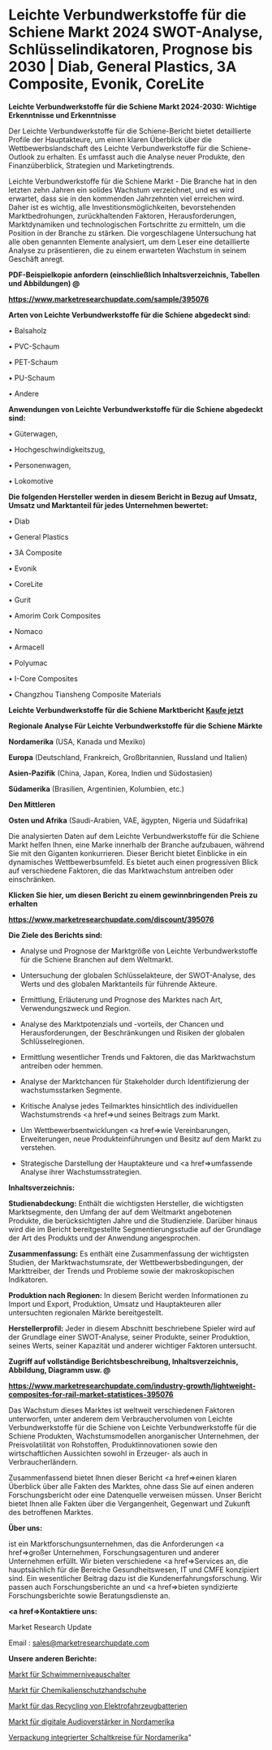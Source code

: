 # Leichte Verbundwerkstoffe für die Schiene Markt 2024 SWOT-Analyse, Schlüsselindikatoren, Prognose bis 2030 | Diab, General Plastics, 3A Composite, Evonik, CoreLite

<strong>Leichte Verbundwerkstoffe für die Schiene Markt 2024-2030: Wichtige Erkenntnisse und Erkenntnisse</strong>

Der Leichte Verbundwerkstoffe für die Schiene-Bericht bietet detaillierte Profile der Hauptakteure, um einen klaren Überblick über die Wettbewerbslandschaft des Leichte Verbundwerkstoffe für die Schiene-Outlook zu erhalten. Es umfasst auch die Analyse neuer Produkte, den Finanzüberblick, Strategien und Marketingtrends.

Leichte Verbundwerkstoffe für die Schiene Markt - Die Branche hat in den letzten zehn Jahren ein solides Wachstum verzeichnet, und es wird erwartet, dass sie in den kommenden Jahrzehnten viel erreichen wird. Daher ist es wichtig, alle Investitionsmöglichkeiten, bevorstehenden Marktbedrohungen, zurückhaltenden Faktoren, Herausforderungen, Marktdynamiken und technologischen Fortschritte zu ermitteln, um die Position in der Branche zu stärken. Die vorgeschlagene Untersuchung hat alle oben genannten Elemente analysiert, um dem Leser eine detaillierte Analyse zu präsentieren, die zu einem erwarteten Wachstum in seinem Geschäft anregt.



<strong><b>PDF-Beispielkopie anfordern (einschließlich Inhaltsverzeichnis, Tabellen und Abbildungen) @ </b></strong>

<strong><a href=https://www.marketresearchupdate.com/sample/395076>

<strong>https://www.marketresearchupdate.com/sample/395076</u></a></strong></strong>



<strong>Arten von Leichte Verbundwerkstoffe für die Schiene abgedeckt sind:</strong>

• Balsaholz

• PVC-Schaum

• PET-Schaum

• PU-Schaum

• Andere



<strong>Anwendungen von Leichte Verbundwerkstoffe für die Schiene abgedeckt sind:</strong>

• Güterwagen,

• Hochgeschwindigkeitszug,

• Personenwagen,

• Lokomotive



<strong>Die folgenden Hersteller werden in diesem Bericht in Bezug auf Umsatz, Umsatz und Marktanteil für jedes Unternehmen bewertet:</strong>

• Diab

• General Plastics

• 3A Composite

• Evonik

• CoreLite

• Gurit

• Amorim Cork Composites

• Nomaco

• Armacell

• Polyumac

• I-Core Composites

• Changzhou Tiansheng Composite Materials



<strong>Leichte Verbundwerkstoffe für die Schiene Marktbericht <a href=https://www.marketresearchupdate.com/buynow/395076>Kaufe jetzt</a></strong>



<strong>Regionale Analyse Für Leichte Verbundwerkstoffe für die Schiene Märkte</strong>



<strong>Nordamerika</strong> (USA, Kanada und Mexiko)



<strong>Europa</strong> (Deutschland, Frankreich, Großbritannien, Russland und Italien)



<strong>Asien-Pazifik</strong> (China, Japan, Korea, Indien und Südostasien)



<strong>Südamerika</strong> (Brasilien, Argentinien, Kolumbien, etc.)



<strong>Den Mittleren</strong> 

<strong>Osten und Afrika</strong> (Saudi-Arabien, VAE, ägypten, Nigeria und Südafrika)

Die analysierten Daten auf dem Leichte Verbundwerkstoffe für die Schiene Markt helfen Ihnen, eine Marke innerhalb der Branche aufzubauen, während Sie mit den Giganten konkurrieren. Dieser Bericht bietet Einblicke in ein dynamisches Wettbewerbsumfeld. Es bietet auch einen progressiven Blick auf verschiedene Faktoren, die das Marktwachstum antreiben oder einschränken.



<strong>Klicken Sie hier, um diesen Bericht zu einem gewinnbringenden Preis zu erhalten
</strong>

<strong><a href=https://www.marketresearchupdate.com/discount/395076>https://www.marketresearchupdate.com/discount/395076</b></u></strong></a>



<strong>Die Ziele des Berichts sind:</strong>

- Analyse und Prognose der Marktgröße von Leichte Verbundwerkstoffe für die Schiene Branchen auf dem Weltmarkt.

- Untersuchung der globalen Schlüsselakteure, der SWOT-Analyse, des Werts und des globalen Marktanteils für führende Akteure.

- Ermittlung, Erläuterung und Prognose des Marktes nach Art, Verwendungszweck und Region.

- Analyse des Marktpotenzials und -vorteils, der Chancen und Herausforderungen, der Beschränkungen und Risiken der globalen Schlüsselregionen.

- Ermittlung wesentlicher Trends und Faktoren, die das Marktwachstum antreiben oder hemmen.

- Analyse der Marktchancen für Stakeholder durch Identifizierung der wachstumsstarken Segmente.

- Kritische Analyse jedes Teilmarktes hinsichtlich des individuellen Wachstumstrends <a href=>und</a> seines Beitrags zum Markt.

- Um Wettbewerbsentwicklungen <a href=>wie</a> Vereinbarungen, Erweiterungen, neue Produkteinführungen und Besitz auf dem Markt zu verstehen.

- Strategische Darstellung der Hauptakteure und <a href=>umfas</a>sende Analyse ihrer Wachstumsstrategien.



<strong>Inhaltsverzeichnis:</strong>



<strong>Studienabdeckung:</strong> Enthält die wichtigsten Hersteller, die wichtigsten Marktsegmente, den Umfang der auf dem Weltmarkt angebotenen Produkte, die berücksichtigten Jahre und die Studienziele. Darüber hinaus wird die im Bericht bereitgestellte Segmentierungsstudie auf der Grundlage der Art des Produkts und der Anwendung angesprochen.



<strong>Zusammenfassung:</strong> Es enthält eine Zusammenfassung der wichtigsten Studien, der Marktwachstumsrate, der Wettbewerbsbedingungen, der Markttreiber, der Trends und Probleme sowie der makroskopischen Indikatoren.



<strong>Produktion nach Regionen:</strong> In diesem Bericht werden Informationen zu Import und Export, Produktion, Umsatz und Hauptakteuren aller untersuchten regionalen Märkte bereitgestellt.



<strong>Herstellerprofil:</strong> Jeder in diesem Abschnitt beschriebene Spieler wird auf der Grundlage einer SWOT-Analyse, seiner Produkte, seiner Produktion, seines Werts, seiner Kapazität und anderer wichtiger Faktoren untersucht.



<strong><b>Zugriff auf vollständige Berichtsbeschreibung, Inhaltsverzeichnis, Abbildung, Diagramm usw. @ </b></strong>

<strong><a href=https://www.marketresearchupdate.com/industry-growth/lightweight-composites-for-rail-market-statistices-395076>https://www.marketresearchupdate.com/industry-growth/lightweight-composites-for-rail-market-statistices-395076</a></strong>

Das Wachstum dieses Marktes ist weltweit verschiedenen Faktoren unterworfen, unter anderem dem Verbrauchervolumen von Leichte Verbundwerkstoffe für die Schiene von Leichte Verbundwerkstoffe für die Schiene Produkten, Wachstumsmodellen anorganischer Unternehmen, der Preisvolatilität von Rohstoffen, Produktinnovationen sowie den wirtschaftlichen Aussichten sowohl in Erzeuger- als auch in Verbraucherländern.

Zusammenfassend bietet Ihnen dieser Bericht <a href=>einen</a> klaren Überblick über alle Fakten des Marktes, ohne dass Sie auf einen anderen Forschungsbericht oder eine Datenquelle verweisen müssen. Unser Bericht bietet Ihnen alle Fakten über die Vergangenheit, Gegenwart und Zukunft des betroffenen Marktes.



<strong>Über uns:</strong>

 ist ein Marktforschungsunternehmen, das die Anforderungen <a href=>großer</a> Unternehmen, Forschungsagenturen und anderer Unternehmen erfüllt. Wir bieten verschiedene <a href=>Services</a> an, die hauptsächlich für die Bereiche Gesundheitswesen, IT und CMFE konzipiert sind. Ein wesentlicher Beitrag dazu ist die Kundenerfahrungsforschung. Wir passen auch Forschungsberichte an und <a href=>bieten</a> syndizierte Forschungsberichte sowie Beratungsdienste an.



<strong><a href=>Kontaktiere uns:</a></strong>

Market Research Update

Email : sales@marketresearchupdate.com



<strong>Unsere anderen Berichte:</strong>

<a href=https://www.linkedin.com/pulse/float-level-switch-market-2023-trends-new-research-report>Markt für Schwimmerniveauschalter</a>

<a href=https://www.linkedin.com/pulse/chemical-protection-gloves-market-top>Markt für Chemikalienschutzhandschuhe</a>

<a href=https://www.linkedin.com/pulse/electric-vehicle-battery-recycling-market-research-1f>Markt für das Recycling von Elektrofahrzeugbatterien</a>

<a href=https://www.linkedin.com/pulse/north-america-digital-audio-amplifiers-market-2023-challenges>Markt für digitale Audioverstärker in Nordamerika</a>

<a href=https://www.linkedin.com/pulse/north-america-integrated-circuit-packaging>Verpackung integrierter Schaltkreise für Nordamerika</a>"
